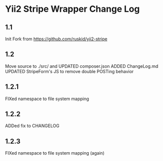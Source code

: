 Yii2 Stripe Wrapper Change Log
===============================

1.1
---
Init Fork from https://github.com/ruskid/yii2-stripe

1.2
---
Move source to ./src/ and UPDATED composer.json
ADDED ChangeLog.md
UPDATED StripeForm's JS to remove double POSTing behavior 

1.2.1
-----
FIXed namespace to file system mapping

1.2.2
-----
ADDed fix to CHANGELOG

1.2.3
-----
FIXed namespace to file system mapping (again)